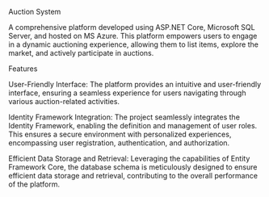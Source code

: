 Auction System

A comprehensive platform developed using ASP.NET Core, Microsoft SQL Server, and hosted on MS Azure. This platform empowers users to engage in a dynamic auctioning experience, allowing them to list items, explore the market, and actively participate in auctions.

Features

User-Friendly Interface: The platform provides an intuitive and user-friendly interface, ensuring a seamless experience for users navigating through various auction-related activities.

Identity Framework Integration: The project seamlessly integrates the Identity Framework, enabling the definition and management of user roles. This ensures a secure environment with personalized experiences, encompassing user registration, authentication, and authorization.

Efficient Data Storage and Retrieval: Leveraging the capabilities of Entity Framework Core, the database schema is meticulously designed to ensure efficient data storage and retrieval, contributing to the overall performance of the platform.

